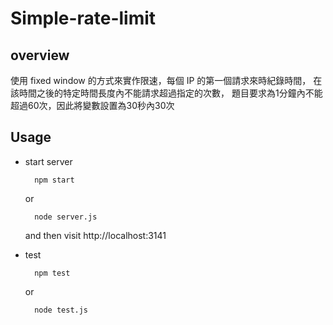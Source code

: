 # Simple-rate-limit
## overview
使用 fixed window 的方式來實作限速，每個 IP 的第一個請求來時紀錄時間，
在該時間之後的特定時間長度內不能請求超過指定的次數，
題目要求為1分鐘內不能超過60次，因此將變數設置為30秒內30次
## Usage
* start server

        npm start
    or
    
        node server.js
    and then visit http://localhost:3141
    
* test

        npm test
    or
    
        node test.js